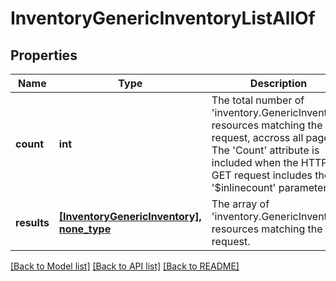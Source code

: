 # InventoryGenericInventoryListAllOf

## Properties
Name | Type | Description | Notes
------------ | ------------- | ------------- | -------------
**count** | **int** | The total number of &#39;inventory.GenericInventory&#39; resources matching the request, accross all pages. The &#39;Count&#39; attribute is included when the HTTP GET request includes the &#39;$inlinecount&#39; parameter. | [optional] 
**results** | [**[InventoryGenericInventory], none_type**](InventoryGenericInventory.md) | The array of &#39;inventory.GenericInventory&#39; resources matching the request. | [optional] 

[[Back to Model list]](../README.md#documentation-for-models) [[Back to API list]](../README.md#documentation-for-api-endpoints) [[Back to README]](../README.md)



